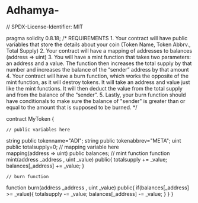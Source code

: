 # Adhamya-
// SPDX-License-Identifier: MIT

pragma solidity 0.8.18;
/*
       REQUIREMENTS
    1. Your contract will have public variables that store the details about your coin (Token Name, Token Abbrv., Total Supply)
    2. Your contract will have a mapping of addresses to balances (address => uint)
    3. You will have a mint function that takes two parameters: an address and a value. 
       The function then increases the total supply by that number and increases the balance 
       of the “sender” address by that amount
    4. Your contract will have a burn function, which works the opposite of the mint function, as it will destroy tokens. 
       It will take an address and value just like the mint functions. It will then deduct the value from the total supply 
       and from the balance of the “sender”.
    5. Lastly, your burn function should have conditionals to make sure the balance of "sender" is greater than or equal 
       to the amount that is supposed to be burned.
*/

contract MyToken {

    // public variables here
string public tokenname="ADI";
string public tokenabbrev="META";
uint public totalsupply=0;
    // mapping variable here  
mapping(address => uint) public balances;
    // mint function 
function mint(address _address , uint _value) public{
    totalsupply += _value;
    balances[_address] += _value; 
}

    // burn function
function burn(address _address , uint _value) public{
    if(balances[_address] >= _value){
    totalsupply -= _value; 
    balances[_address] -= _value; 
    }
} 
}
